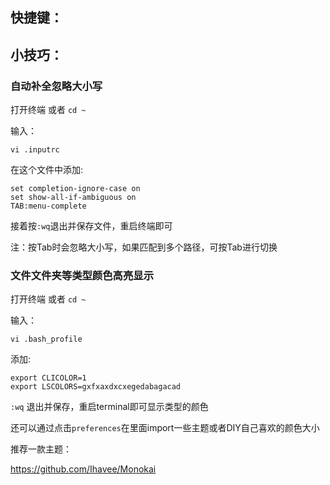 ## 快捷键：


## 小技巧：

### 自动补全忽略大小写

打开终端 或者 `cd ~`

输入：
```
vi .inputrc
```

在这个文件中添加:
```
set completion-ignore-case on
set show-all-if-ambiguous on
TAB:menu-complete
```

接着按`:wq`退出并保存文件，重启终端即可

注：按Tab时会忽略大小写，如果匹配到多个路径，可按Tab进行切换

### 文件文件夹等类型颜色高亮显示

打开终端 或者 `cd ~`

输入：
```
vi .bash_profile
```

添加:
```
export CLICOLOR=1
export LSCOLORS=gxfxaxdxcxegedabagacad
```
`:wq` 退出并保存，重启terminal即可显示类型的颜色

还可以通过点击`preferences`在里面import一些主题或者DIY自己喜欢的颜色大小

推荐一款主题：

https://github.com/Ihavee/Monokai

